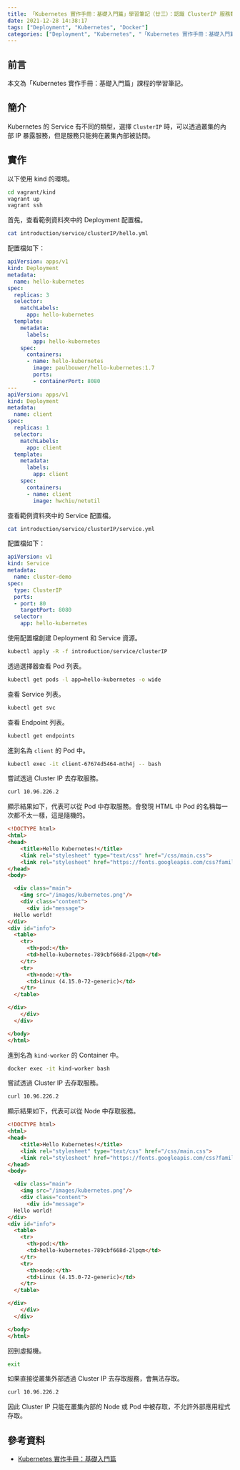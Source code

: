 ```yaml
---
title: 「Kubernetes 實作手冊：基礎入門篇」學習筆記（廿三）：認識 ClusterIP 服務類型
date: 2021-12-28 14:38:17
tags: ["Deployment", "Kubernetes", "Docker"]
categories: ["Deployment", "Kubernetes", "「Kubernetes 實作手冊：基礎入門篇」Study Notes"]
---
```


## 前言

本文為「Kubernetes 實作手冊：基礎入門篇」課程的學習筆記。

## 簡介

Kubernetes 的 Service 有不同的類型，選擇 `ClusterIP` 時，可以透過叢集的內部 IP 暴露服務，但是服務只能夠在叢集內部被訪問。

## 實作

以下使用 kind 的環境。

```bash
cd vagrant/kind
vagrant up
vagrant ssh
```

首先，查看範例資料夾中的 Deployment 配置檔。

```bash
cat introduction/service/clusterIP/hello.yml
```

配置檔如下：

```yaml
apiVersion: apps/v1
kind: Deployment
metadata:
  name: hello-kubernetes
spec:
  replicas: 3
  selector:
    matchLabels:
      app: hello-kubernetes
  template:
    metadata:
      labels:
        app: hello-kubernetes
    spec:
      containers:
      - name: hello-kubernetes
        image: paulbouwer/hello-kubernetes:1.7
        ports:
        - containerPort: 8080
---
apiVersion: apps/v1
kind: Deployment
metadata:
  name: client
spec:
  replicas: 1
  selector:
    matchLabels:
      app: client
  template:
    metadata:
      labels:
        app: client
    spec:
      containers:
      - name: client
        image: hwchiu/netutil
```

查看範例資料夾中的 Service 配置檔。

```bash
cat introduction/service/clusterIP/service.yml
```

配置檔如下：

```yaml
apiVersion: v1
kind: Service
metadata:
  name: cluster-demo
spec:
  type: ClusterIP
  ports:
  - port: 80
    targetPort: 8080
  selector:
    app: hello-kubernetes
```

使用配置檔創建 Deployment 和 Service 資源。

```bash
kubectl apply -R -f introduction/service/clusterIP
```

透過選擇器查看 Pod 列表。

```bash
kubectl get pods -l app=hello-kubernetes -o wide
```

查看 Service 列表。

```bash
kubectl get svc
```

查看 Endpoint 列表。

```bash
kubectl get endpoints
```

進到名為 `client` 的 Pod 中。

```bash
kubectl exec -it client-67674d5464-mth4j -- bash
```

嘗試透過 Cluster IP 去存取服務。

```bash
curl 10.96.226.2
```

顯示結果如下，代表可以從 Pod 中存取服務。會發現 HTML 中 Pod 的名稱每一次都不太一樣，這是隨機的。

```html
<!DOCTYPE html>
<html>
<head>
    <title>Hello Kubernetes!</title>
    <link rel="stylesheet" type="text/css" href="/css/main.css">
    <link rel="stylesheet" href="https://fonts.googleapis.com/css?family=Ubuntu:300" >
</head>
<body>

  <div class="main">
    <img src="/images/kubernetes.png"/>
    <div class="content">
      <div id="message">
  Hello world!
</div>
<div id="info">
  <table>
    <tr>
      <th>pod:</th>
      <td>hello-kubernetes-789cbf668d-2lpqm</td>
    </tr>
    <tr>
      <th>node:</th>
      <td>Linux (4.15.0-72-generic)</td>
    </tr>
  </table>

</div>
    </div>
  </div>

</body>
</html>
```

進到名為 `kind-worker` 的 Container 中。

```bash
docker exec -it kind-worker bash
```

嘗試透過 Cluster IP 去存取服務。

```bash
curl 10.96.226.2
```

顯示結果如下，代表可以從 Node 中存取服務。

```html
<!DOCTYPE html>
<html>
<head>
    <title>Hello Kubernetes!</title>
    <link rel="stylesheet" type="text/css" href="/css/main.css">
    <link rel="stylesheet" href="https://fonts.googleapis.com/css?family=Ubuntu:300" >
</head>
<body>

  <div class="main">
    <img src="/images/kubernetes.png"/>
    <div class="content">
      <div id="message">
  Hello world!
</div>
<div id="info">
  <table>
    <tr>
      <th>pod:</th>
      <td>hello-kubernetes-789cbf668d-2lpqm</td>
    </tr>
    <tr>
      <th>node:</th>
      <td>Linux (4.15.0-72-generic)</td>
    </tr>
  </table>

</div>
    </div>
  </div>

</body>
</html>
```

回到虛擬機。

```bash
exit
```

如果直接從叢集外部透過 Cluster IP 去存取服務，會無法存取。

```bash
curl 10.96.226.2
```

因此 Cluster IP 只能在叢集內部的 Node 或 Pod 中被存取，不允許外部應用程式存取。

## 參考資料

- [Kubernetes 實作手冊：基礎入門篇](https://hiskio.com/courses/349/about)
